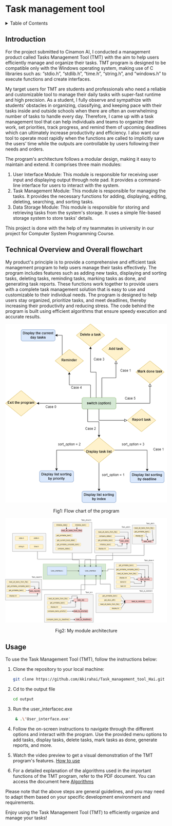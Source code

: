 # Task management tool
<!-- TABLE OF CONTENTS -->
<details>
  <summary>Table of Contents</summary>
  <ol>
    <li>
      <a href="#introduction">Introduction</a>
    </li>
    <li>
      <a href="#technical-overview-and-overall-flowchart">Technical Overview and Overall flowchart</a>
    </li>
    <li><a href="#usage">Usage</a></li>
  </ol>
</details>



<!-- ABOUT THE PROJECT -->
## Introduction

For the project submitted to Cinamon AI, I conducted a management product called Tasks Management Tool (TMT) with the aim to help users efficiently manage and organize their tasks. TMT program is designed to be compatible only with the Windows operating system, making use of C libraries such as: “stdio.h”, “stdlib.h”, “time.h”, “string.h”, and “windows.h” to execute functions and create interfaces. 

My target users for TMT are students and professionals who need a reliable and customizable tool to manage their daily tasks with super-fast runtime and high precision. As a student, I fully observe and sympathize with students’ obstacles in organizing, classifying, and keeping pace with their tasks inside and outside schools when there are often an overwhelming number of tasks to handle every day. Therefore, I came up with a task management tool that can help individuals and teams to organize their work, set priorities, track progress, and remind them of upcoming deadlines which can ultimately increase productivity and efficiency. I also want our tool to operate most rapidly when the functions are called to implicitly save the users’ time while the outputs are controllable by users following their needs and orders. 

The program's architecture follows a modular design, making it easy to maintain and extend. It comprises three main modules:
1.	User Interface Module: This module is responsible for receiving user input and displaying output through note pad. It provides a command-line interface for users to interact with the system.
2.	Task Management Module: This module is responsible for managing the tasks. It provides the necessary functions for adding, displaying, editing, deleting, searching, and sorting tasks.
3.	Data Storage Module: This module is responsible for storing and retrieving tasks from the system's storage. It uses a simple file-based storage system to store tasks' details.

This project is done with the help of my teammates in university in our project for Computer System Programming Course.


<!-- GETTING STARTED -->
## Technical Overview and Overall flowchart

My product's principle is to provide a comprehensive and efficient task management program to help users manage their tasks effectively. The program includes features such as adding new tasks, displaying and sorting tasks, deleting tasks, reminding tasks, marking tasks as done, and generating task reports. These functions work together to provide users with a complete task management solution that is easy to use and customizable to their individual needs. The program is designed to help users stay organized, prioritize tasks, and meet deadlines, thereby increasing their productivity and reducing stress. The code behind the program is built using efficient algorithms that ensure speedy execution and accurate results.

<p align="center">
  <img src="images/flowchart.png" alt="Flow chart of the program">
</p>

<p align="center">
  Fig1: Flow chart of the program
</p>


<p align="center">
  <img src="images/module.png" alt="My module architecture">
</p>

<p align="center">
  Fig2: My module architecture
</p>

## Usage
To use the Task Management Tool (TMT), follow the instructions below:

1. Clone the repository to your local machine:
   ```sh
   git clone https://github.com/Akirahai/Task_management_tool_Hai.git
   ```

2. Cd to the output file
   ```sh
   cd output
   ```
3. Run the user_interfacec.exe
   ```sh
    & .\'User_interface.exe'
   ```

4. Follow the on-screen instructions to navigate through the different options and interact with the program. Use the provided menu options to add tasks, display tasks, delete tasks, mark tasks as done, generate reports, and more.

5. Watch the video preview to get a visual demonstration of the TMT program's features.
[How to use](https://drive.google.com/file/d/1Rg7ZsRUGBDR-FkWzPcFc-wchMr3b08sz/view?usp=drive_link)


6. For a detailed explanation of the algorithms used in the important functions of the TMT program, refer to the PDF document. You can access the document here [Algorithms](Algorithms.pdf)

Please note that the above steps are general guidelines, and you may need to adapt them based on your specific development environment and requirements.

Enjoy using the Task Management Tool (TMT) to efficiently organize and manage your tasks!